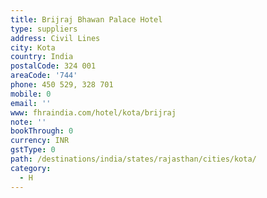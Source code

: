 ```yaml
---
title: Brijraj Bhawan Palace Hotel
type: suppliers
address: Civil Lines
city: Kota
country: India
postalCode: 324 001
areaCode: '744'
phone: 450 529, 328 701
mobile: 0
email: ''
www: fhraindia.com/hotel/kota/brijraj
note: ''
bookThrough: 0
currency: INR
gstType: 0
path: /destinations/india/states/rajasthan/cities/kota/
category:
  - H
---
```


